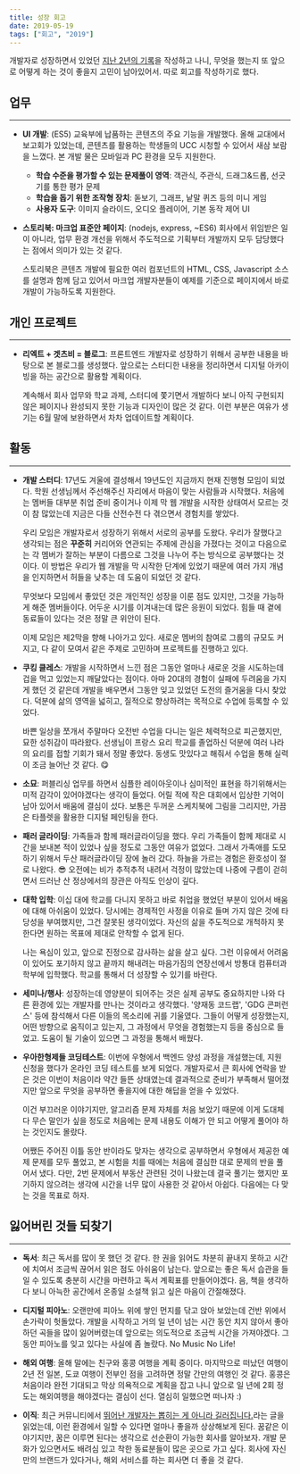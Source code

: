 ```yaml
---
title: 성장 회고
date: 2019-05-19
tags: ["회고", "2019"]
---
```


개발자로 성장하면서 있었던 [지난 2년의 기록](http://eunha0ne.github.io/2019/05/16/note)을 작성하고 나니, 무엇을 했는지 또 앞으로 어떻게 하는 것이 좋을지 고민이 남아있어서. 따로 회고를 작성하기로 했다.

## 업무
---
* **UI 개발**:
  (ES5) 교육부에 납품하는 콘텐츠의 주요 기능을 개발했다. 올해 교대에서 보고회가 있었는데, 콘텐츠를 활용하는 학생들의 UCC 시청할 수 있어서 새삼 보람을 느꼈다. 본 개발 물은 모바일과 PC 환경을 모두 지원한다.
   * **학습 수준을 평가할 수 있는 문제풀이 영역**: 객관식, 주관식, 드래그&드롭, 선긋기를 통한 평가 문제
   * **학습을 돕기 위한 조작형 장치**: 돋보기, 그래프, 낱말 퀴즈 등의 미니 게임
   * **사용자 도구**: 이미지 슬라이드, 오디오 플레이어, 기본 동작 제어 UI

* **스토리북: 마크업 표준안 페이지**:
  (nodejs, express, ~ES6) 회사에서 위임받은 일이 아니라, 업무 환경 개선을 위해서 주도적으로 기획부터 개발까지 모두 담당했다는 점에서 의미가 있는 것 같다.

  스토리북은 콘텐츠 개발에 필요한 여러 컴포넌트의 HTML, CSS, Javascript 소스를 설명과 함께 담고 있어서 마크업 개발자분들이 예제를 기준으로 페이지에서 바로 개발이 가능하도록 지원한다.

## 개인 프로젝트
---
* **리엑트 + 겟츠비 = 블로그**:
  프론트엔드 개발자로 성장하기 위해서 공부한 내용을 바탕으로 본 블로그를 생성했다. 앞으로는 스터디한 내용을 정리하면서 디지털 아카이빙을 하는 공간으로 활용할 계획이다.

  계속해서 회사 업무와 학교 과제, 스터디에 쫓기면서 개발하다 보니 아직 구현되지 않은 페이지나 완성되지 못한 기능과 디자인이 많은 것 같다. 이런 부분은 여유가 생기는 6월 말에 보완하면서 차차 업데이트할 계획이다.

## 활동
---
* **개발 스터디**:
  17년도 겨울에 결성해서 19년도인 지금까지 현재 진행형 모임이 되었다. 학원 선생님께서 주선해주신 자리에서 마음이 맞는 사람들과 시작했다. 처음에는 멤버들 대부분 취업 준비 중이거나 이제 막 웹 개발을 시작한 상태여서 모르는 것이 참 많았는데 지금은 다들 산전수전 다 겪으면서 경험치를 쌓았다.

  우리 모임은 개발자로서 성장하기 위해서 서로의 공부를 도왔다. 우리가 잘했다고 생각되는 점은 **꾸준히** 커리어와 연관되는 주제에 관심을 가졌다는 것이고 다음으로는 각 멤버가 잘하는 부분이 다름으로 그것을 나누어 주는 방식으로 공부했다는 것이다. 이 방법은 우리가 웹 개발을 막 시작한 단계에 있었기 때문에 여러 가지 개념을 인지하면서 허들을 낮추는 데 도움이 되었던 것 같다.

  무엇보다 모임에서 좋았던 것은 개인적인 성장을 이룬 점도 있지만, 그것을 가능하게 해준 멤버들이다. 어두운 시기를 이겨내는데 많은 응원이 되었다. 힘들 때 곁에 동료들이 있다는 것은 정말 큰 위안이 된다.

  이제 모임은 제2막을 향해 나아가고 있다. 새로운 멤버의 참여로 그룹의 규모도 커지고, 다 같이 모여서 같은 주제로 고민하며 프로젝트를 진행하고 있다.

* **쿠킹 클레스**:
  개발을 시작하면서 느낀 점은 그동안 얼마나 새로운 것을 시도하는데 겁을 먹고 있었는지 깨달았다는 점이다. 아마 20대의 경험이 실패에 두려움을 가지게 했던 것 같은데 개발을 배우면서 그동안 잊고 있었던 도전의 즐거움을 다시 찾았다. 덕분에 삶의 영역을 넓히고, 질적으로 향상하려는 목적으로 수업에 등록할 수 있었다.

  바쁜 일상을 쪼개서 주말마다 오전반 수업을 다니는 일은 체력적으로 피곤했지만, 묘한 성취감이 따라왔다. 선생님이 프랑스 요리 학교를 졸업하신 덕분에 여러 나라의 요리를 접할 기회가 돼서 정말 좋았다. 동생도 맛있다고 해줘서 수업을 통해 실력이 조금 늘어난 것 같다. 😋

* **소묘**:
  퍼블리싱 업무를 하면서 심플한 레이아웃이나 심미적인 표현을 하기위해서는 미적 감각이 있어야겠다는 생각이 들었다. 어릴 적에 작은 대회에서 입상한 기억이 남아 있어서 배움에 결심이 섰다. 보통은 두꺼운 스케치북에 그림을 그리지만, 가끔은 타플렛을 활용한 디지털 페인팅을 한다.

* **패러 글라이딩**:
  가족들과 함께 패러글라이딩을 했다. 우리 가족들이 함께 제대로 시간을 보내본 적이 있었나 싶을 정도로 그동안 여유가 없었다. 그래서 가족애를 도모하기 위해서 두산 패러글라이딩 장에 놀러 갔다. 하늘을 가르는 경험은 환호성이 절로 나왔다. 😎 오전에는 비가 추적추적 내려서 걱정이 많았는데 나중에 구름이 걷히면서 드러난 산 정상에서의 장관은 아직도 인상이 깊다.

* **대학 입학**:
  이십 대에 학교를 다니지 못하고 바로 취업을 했었던 부분이 있어서 배움에 대해 아쉬움이 있었다. 당시에는 경제적인 사정을 이유로 들며 가지 않은 것에 타당성을 부여했지만, 그건 잘못된 생각이었다. 자신의 삶을 주도적으로 개척하지 못한다면 원하는 목표에 제대로 안착할 수 없게 된다.

  나는 욕심이 있고, 앞으로 진정으로 감사하는 삶을 살고 싶다. 그런 이유에서 어려움이 있어도 포기하지 않고 끝까지 해내려는 마음가짐의 연장선에서 방통대 컴퓨터과학부에 입학했다. 학교를 통해서 더 성장할 수 있기를 바란다.

* **세미나/행사**:
  성장하는데 영양분이 되어주는 것은 실제 공부도 중요하지만 나와 다른 환경에 있는 개발자를 만나는 것이라고 생각했다. '양재동 코드랩', 'GDG 콘퍼런스' 등에 참석해서 다른 이들의 목소리에 귀를 기울였다. 그들이 어떻게 성장했는지, 어떤 방향으로 움직이고 있는지, 그 과정에서 무엇을 경험했는지 등을 중심으로 들었고. 도움이 될 기술이 있으면 그 과정을 통해서 배웠다.

* **우아한형제들 코딩테스트**:
  이번에 우형에서 백엔드 양성 과정을 개설했는데, 지원 신청을 했다가 온라인 코딩 테스트를 보게 되었다. 개발자로서 큰 회사에 연락을 받은 것은 이번이 처음이라 약간 들뜬 상태였는데 결과적으로 준비가 부족해서 떨어졌지만 앞으로 무엇을 공부하면 좋을지에 대한 해답을 얻을 수 있었다.

  이건 부끄러운 이야기지만, 알고리즘 문제 자체를 처음 보았기 때문에 이게 도대체 다 무슨 말인가 싶을 정도로 처음에는 문제 내용도 이해가 안 되고 어떻게 풀어야 하는 것인지도 몰랐다.

  어쨌든 주어진 이틀 동안 반이라도 맞자는 생각으로 공부하면서 우형에서 제공한 예제 문제를 모두 풀었고, 본 시험을 치를 때에는 처음에 결심한 대로 문제의 반을 풀어서 냈다. 다만, 2번 문제에서 부동산 관련된 것이 나왔는데 결국 풀기는 했지만 포기하지 않으려는 생각에 시간을 너무 많이 사용한 것 같아서 아쉽다. 다음에는 다 맞는 것을 목표로 하자.


## 잃어버린 것들 되찾기
---
* **독서**: 최근 독서를 많이 못 했던 것 같다. 한 권을 읽어도 차분히 끝내지 못하고 시간에 치여서 조금씩 끊어서 읽은 점도 아쉬움이 남는다. 앞으로는 좋은 독서 습관을 들일 수 있도록 충분히 시간을 마련하고 독서 계획표를 만들어야겠다. 음, 책을 생각하다 보니 아늑한 공간에서 온종일 소설책 읽고 싶은 마음이 간절해졌다.

* **디지털 피아노**: 오랜만에 피아노 위에 쌓인 먼지를 닦고 앉아 보았는데 건반 위에서 손가락이 헛돌았다. 개발을 시작하고 거의 일 년이 넘는 시간 동안 치지 않아서 좋아하던 곡들을 많이 잃어버렸는데 앞으로는 의도적으로 조금씩 시간을 가져야겠다. 그동안 피아노를 잊고 있다는 사실에 좀 놀랐다. No Music No Life!

* **해외 여행**: 올해 말에는 친구와 홍콩 여행을 계획 중이다. 마지막으로 떠났던 여행이 2년 전 일본, 도쿄 여행이 전부인 점을 고려하면 정말 간만의 여행인 것 같다. 홍콩은 처음이라 완전 기대되고 막상 의욕적으로 계획을 잡고 나니 앞으로 일 년에 2회 정도는 해외여행을 해야겠다는 결심이 선다. 열심히 일했으면 떠나자 :)

* **이직**: 최근 커뮤니티에서 [뛰어난 개발자는 뽑히는 게 아니라 길러집니다.](https://muchtrans.com/translations/great-developers-are-raised.ko.html)라는 글을 읽었는데, 이런 환경에서 일할 수 있다면 얼마나 좋을까 상상해보게 된다. 꿈같은 이야기지만, 꿈은 이루면 된다는 생각으로 선순환이 가능한 회사를 알아보자. 개발 문화가 있으면서도 배려심 있고 착한 동료분들이 많은 곳으로 가고 싶다. 회사에 자신만의 브랜드가 있다거나, 해외 서비스를 하는 회사면 더 좋을 것 같다.
